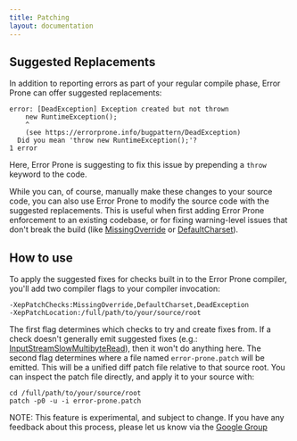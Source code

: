 ```yaml
---
title: Patching
layout: documentation
---
```


## Suggested Replacements

In addition to reporting errors as part of your regular compile phase, Error Prone can offer suggested replacements:

```
error: [DeadException] Exception created but not thrown
    new RuntimeException();
    ^
    (see https://errorprone.info/bugpattern/DeadException)
  Did you mean 'throw new RuntimeException();'?
1 error
```
Here, Error Prone is suggesting to fix this issue by prepending a `throw` keyword to the code.

While you can, of course, manually make these changes to your source code, you can also use Error Prone to modify the source code with the suggested replacements. This is useful when first adding Error Prone enforcement to an existing codebase, or for fixing warning-level issues that don't break the build (like [MissingOverride] or [DefaultCharset]).

## How to use

To apply the suggested fixes for checks built in to the Error Prone compiler, you'll add two compiler flags to your compiler invocation:

```
-XepPatchChecks:MissingOverride,DefaultCharset,DeadException
-XepPatchLocation:/full/path/to/your/source/root
```

The first flag determines which checks to try and create fixes from. If a check doesn't generally emit suggested fixes (e.g.: [InputStreamSlowMultibyteRead]), then it won't do anything here.
The second flag determines where a file named `error-prone.patch` will be emitted. This will be a unified diff patch file relative to that source root. You can inspect the patch file directly, and apply it to your source with:

```shell
cd /full/path/to/your/source/root
patch -p0 -u -i error-prone.patch
```

NOTE: This feature is experimental, and subject to change. If you have any feedback about this process, please let us know via the [Google Group][grp]

[MissingOverride]: ../bugpattern/MissingOverride
[DefaultCharset]: ../bugpattern/DefaultCharset
[InputStreamSlowMultibyteRead]: ../bugpattern/InputStreamSlowMultibyteRead
[grp]: https://groups.google.com/forum/#!forum/error-prone-discuss
